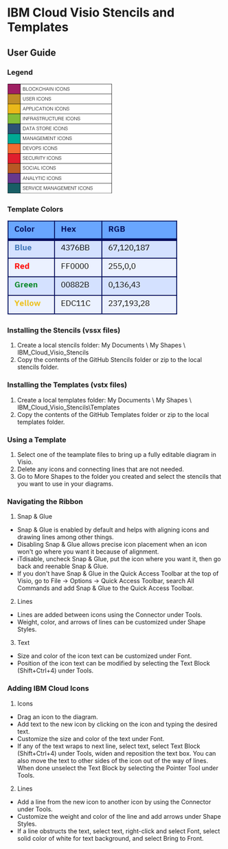 # IBM Cloud Visio Stencils and Templates

## User Guide

### Legend

![Legend](/images/legend.png)

### Template Colors

![Colors](/images/colors.png)

### Installing the Stencils (vssx files)

1. Create a local stencils folder: My Documents \ My Shapes \ IBM_Cloud_Visio_Stencils
2. Copy the contents of the GitHub Stencils folder or zip to the local stencils folder.

### Installing the Templates (vstx files)

1. Create a local templates folder: My Documents \ My Shapes \ IBM_Cloud_Visio_Stencils\Templates 
2. Copy the contents of the GitHub Templates folder or zip to the local templates folder.

### Using a Template

1. Select one of the teamplate files to bring up a fully editable diagram in Visio.
2. Delete any icons and connecting lines that are not needed. 
3. Go to More Shapes to the folder you created and select the stencils that you want to use in your diagrams.

### Navigating the Ribbon

1. Snap & Glue
* Snap & Glue is enabled by default and helps with aligning icons and drawing lines among other things.
* Disabling Snap & Glue allows precise icon placement when an icon won't go where you want it because of alignment.
* iTdisable, uncheck Snap & Glue, put the icon where you want it, then go back and reenable Snap & Glue.
* If you don't have Snap & Glue in the Quick Access Toolbar at the top of Visio, go to File -> Options -> Quick Access Toolbar, search All Commands and add Snap & Glue to the Quick Access Toolbar.

2. Lines
* Lines are added between icons using the Connector under Tools.
* Weight, color, and arrows of lines can be customized under Shape Styles.  

3. Text 
* Size and color of the icon text can be customized under Font.
* Position of the icon text can be modified by selecting the Text Block (Shift+Ctrl+4) under Tools.

### Adding IBM Cloud Icons

1. Icons
* Drag an icon to the diagram. 
* Add text to the new icon by clicking on the icon and typing the desired text.
* Customize the size and color of the text under Font.
* If any of the text wraps to next line, select text, select Text Block (Shift+Ctrl+4) under Tools, widen and reposition the text box.  You can also move the text to other sides of the icon out of the way of lines.  When done unselect the Text Block by selecting the Pointer Tool under Tools. 

2. Lines
* Add a line from the new icon to another icon by using the Connector under Tools. 
* Customize the weight and color of the line and add arrows under Shape Styles.
* If a line obstructs the text, select text, right-click and select Font, select solid color of white for text background, and select Bring to Front. 
